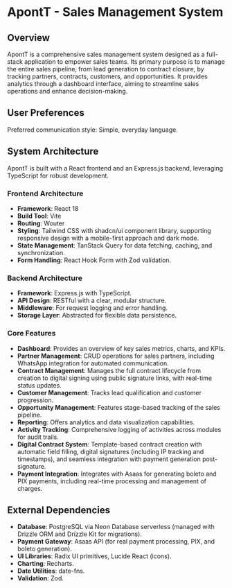# ApontT - Sales Management System

## Overview

ApontT is a comprehensive sales management system designed as a full-stack application to empower sales teams. Its primary purpose is to manage the entire sales pipeline, from lead generation to contract closure, by tracking partners, contracts, customers, and opportunities. It provides analytics through a dashboard interface, aiming to streamline sales operations and enhance decision-making.

## User Preferences

Preferred communication style: Simple, everyday language.

## System Architecture

ApontT is built with a React frontend and an Express.js backend, leveraging TypeScript for robust development.

### Frontend Architecture
- **Framework**: React 18
- **Build Tool**: Vite
- **Routing**: Wouter
- **Styling**: Tailwind CSS with shadcn/ui component library, supporting responsive design with a mobile-first approach and dark mode.
- **State Management**: TanStack Query for data fetching, caching, and synchronization.
- **Form Handling**: React Hook Form with Zod validation.

### Backend Architecture
- **Framework**: Express.js with TypeScript.
- **API Design**: RESTful with a clear, modular structure.
- **Middleware**: For request logging and error handling.
- **Storage Layer**: Abstracted for flexible data persistence.

### Core Features
- **Dashboard**: Provides an overview of key sales metrics, charts, and KPIs.
- **Partner Management**: CRUD operations for sales partners, including WhatsApp integration for automated communication.
- **Contract Management**: Manages the full contract lifecycle from creation to digital signing using public signature links, with real-time status updates.
- **Customer Management**: Tracks lead qualification and customer progression.
- **Opportunity Management**: Features stage-based tracking of the sales pipeline.
- **Reporting**: Offers analytics and data visualization capabilities.
- **Activity Tracking**: Comprehensive logging of activities across modules for audit trails.
- **Digital Contract System**: Template-based contract creation with automatic field filling, digital signatures (including IP tracking and timestamps), and seamless integration with payment generation post-signature.
- **Payment Integration**: Integrates with Asaas for generating boleto and PIX payments, including real-time processing and management of charges.

## External Dependencies

- **Database**: PostgreSQL via Neon Database serverless (managed with Drizzle ORM and Drizzle Kit for migrations).
- **Payment Gateway**: Asaas API (for real payment processing, PIX, and boleto generation).
- **UI Libraries**: Radix UI primitives, Lucide React (icons).
- **Charting**: Recharts.
- **Date Utilities**: date-fns.
- **Validation**: Zod.